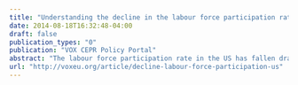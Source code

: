 ```yaml
---
title: "Understanding the decline in the labour force participation rate in the United States"
date: 2014-08-18T16:32:48-04:00
draft: false
publication_types: "0"
publication: "VOX CEPR Policy Portal"
abstract: "The labour force participation rate in the US has fallen dramatically since 2007. This column traces this decline to three main factors: the ageing of the population, cyclical effects from the Great Recession, and an unexplained portion, which might be due to pre-existing trends unrelated to the first two. Of these three, the ageing of the population plays the largest role since it is responsible for half of the decline. Taken together, these factors suggest a roughly stable participation rate in the short-term, followed by a longer-term decline as the baby boomers continue to age. However, policy can play a meaningful role in mitigating this trend."
url: "http://voxeu.org/article/decline-labour-force-participation-us"
---
```


